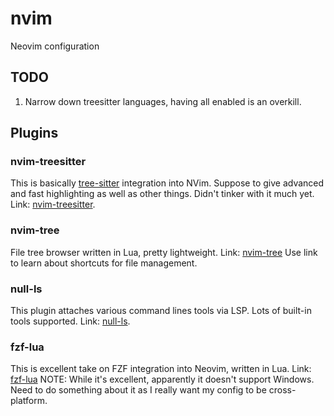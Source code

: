 # nvim
Neovim configuration

## TODO

1. Narrow down treesitter languages, having all enabled is an overkill.

## Plugins

### nvim-treesitter

This is basically [tree-sitter](https://github.com/tree-sitter/tree-sitter) integration into NVim.
Suppose to give advanced and fast highlighting as well as other things. Didn't tinker with it much
yet. Link: [nvim-treesitter](https://github.com/nvim-treesitter/nvim-treesitter).

### nvim-tree

File tree browser written in Lua, pretty lightweight. Link: [nvim-tree](https://github.com/kyazdani42/nvim-tree.lua)
Use link to learn about shortcuts for file management.

### null-ls

This plugin attaches various command lines tools via LSP. Lots of built-in tools supported.
Link: [null-ls](https://github.com/jose-elias-alvarez/null-ls.nvim).

### fzf-lua

This is excellent take on FZF integration into Neovim, written in Lua. Link: [fzf-lua](https://github.com/ibhagwan/fzf-lua)
NOTE: While it's excellent, apparently it doesn't support Windows. Need to do something about it as I really want
my config to be cross-platform.

